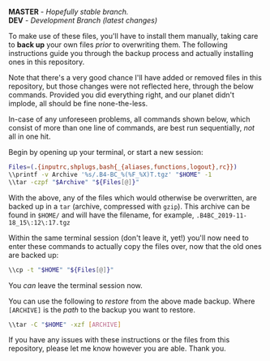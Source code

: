 **MASTER** - _Hopefully stable branch._\
**DEV** - _Development Branch (latest changes)_

To make use of these files, you'll have to install them manually, taking care to **back up** your own files _prior_ to overwriting them. The following instructions guide you through the backup process and actually installing ones in this repository.

Note that there's a very good chance I'll have added or removed files in this repository, but those changes were not reflected here, through the below commands. Provided you did everything right, and our planet didn't implode, all should be fine none-the-less.

In-case of any unforeseen problems, all commands shown below, which consist of more than one line of commands, are best run sequentially, _not_ all in one hit.

Begin by opening up your terminal, or start a new session:

```bash
Files=(.{inputrc,shplugs,bash{_{aliases,functions,logout},rc}})
\\printf -v Archive '%s/.B4-BC_%(%F_%X)T.tgz' "$HOME" -1
\\tar -czpf "$Archive" "${Files[@]}"
```

With the above, any of the files which would otherwise be overwritten, are backed up in a `tar` (archive, compressed with `gzip`). This archive can be found in `$HOME/` and will have the filename, for example, `.B4BC_2019-11-18_15\:12\:17.tgz`

Within the same terminal session (don't leave it, yet!) you'll now need to enter these commands to actually copy the files over, now that the old ones are backed up:

```bash
\\cp -t "$HOME" "${Files[@]}"
```

You _can_ leave the terminal session now.

You can use the following to _restore_ from the above made backup. Where `[ARCHIVE]` is the _path_ to the backup you want to restore.

```bash
\\tar -C "$HOME" -xzf [ARCHIVE]
```

If you have any issues with these instructions or the files from this repository, please let me know however you are able. Thank you.
